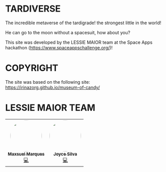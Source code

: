 # TARDIVERSE
The incredible metaverse of the tardigrade! the strongest little in the world!

He can go to the moon without a spacesuit, how about you?

This site was developed by the LESSIE MAIOR team at the Space Apps hackathon (https://www.spaceappschallenge.org/)!

# COPYRIGHT
The site was based on the following site: https://irinazorg.github.io/museum-of-candy/

# LESSIE MAIOR TEAM
<table>
  <tr>
        <td align="center">
      <a href="https://github.com/X86Max">
        <img style="border-radius: 50%;" src="https://github.com/X86Max.png" width="100px;" alt=""/>
        <br/><sub>
          <b>Maxsuel Marques</b>
        </sub>
      </a>
      <br/>
      <a href="https://github.com/X86Max" title="Maxsuel Marques">💻</a>
    </td>
        <td align="center">
      <a href="https://github.com/EnjoyCEs">
        <img style="border-radius: 50%;" src="https://github.com/EnjoyCEs.png" width="100px;" alt=""/>
        <br/><sub>
          <b>Joyce Silva</b>
        </sub>
      </a>
      <br/>
      <a href="https://github.com/EnjoyCEs" title="Joyce Silva">💻</a>
    </td>
  </tr>
</table>
